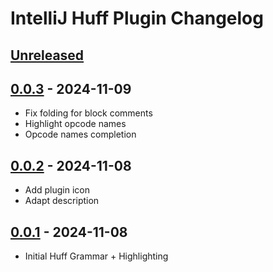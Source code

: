 <!-- Keep a Changelog guide -> https://keepachangelog.com -->

# IntelliJ Huff Plugin Changelog

## [Unreleased]

## [0.0.3] - 2024-11-09

- Fix folding for block comments
- Highlight opcode names
- Opcode names completion

## [0.0.2] - 2024-11-08

- Add plugin icon
- Adapt description

## [0.0.1] - 2024-11-08

- Initial Huff Grammar + Highlighting

[Unreleased]: https://github.com/cakevm/intellij-huff-plugin/compare/v0.0.3...HEAD
[0.0.3]: https://github.com/cakevm/intellij-huff-plugin/compare/v0.0.2...v0.0.3
[0.0.2]: https://github.com/cakevm/intellij-huff-plugin/compare/v0.0.1...v0.0.2
[0.0.1]: https://github.com/cakevm/intellij-huff-plugin/commits/v0.0.1

